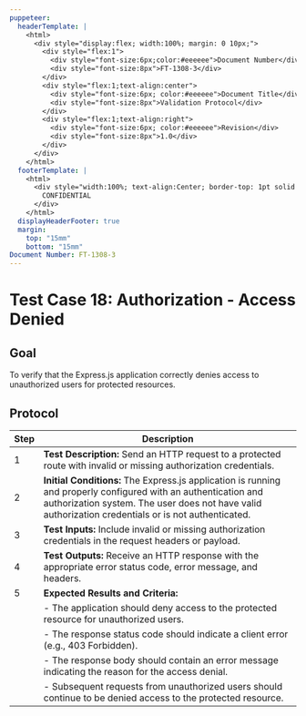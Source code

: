 ```yaml
---
puppeteer:
  headerTemplate: |
    <html>
      <div style="display:flex; width:100%; margin: 0 10px;">
        <div style="flex:1">
          <div style="font-size:6px;color:#eeeeee">Document Number</div>
          <div style="font-size:8px">FT-1308-3</div>
        </div>
        <div style="flex:1;text-align:center">
          <div style="font-size:6px; color:#eeeeee">Document Title</div>
          <div style="font-size:8px">Validation Protocol</div>
        </div>
        <div style="flex:1;text-align:right">
          <div style="font-size:6px; color:#eeeeee">Revision</div>
          <div style="font-size:8px">1.0</div>
        </div>
      </div>
    </html>
  footerTemplate: |
    <html>
      <div style="width:100%; text-align:Center; border-top: 1pt solid #eeeeee; margin: 0 20px -10px 0; font-size: 8pt; color: #000000">
        CONFIDENTIAL
      </div>
    </html>
  displayHeaderFooter: true
  margin:
    top: "15mm"
    bottom: "15mm"
Document Number: FT-1308-3
---
```


# Test Case 18: Authorization - Access Denied

## Goal

To verify that the Express.js application correctly denies access to unauthorized users for protected resources.

## Protocol

| Step | Description                                                  |
|------|--------------------------------------------------------------|
| 1    | **Test Description:** Send an HTTP request to a protected route with invalid or missing authorization credentials. |
| 2    | **Initial Conditions:** The Express.js application is running and properly configured with an authentication and authorization system. The user does not have valid authorization credentials or is not authenticated. |
| 3    | **Test Inputs:** Include invalid or missing authorization credentials in the request headers or payload. |
| 4    | **Test Outputs:** Receive an HTTP response with the appropriate error status code, error message, and headers. |
| 5    | **Expected Results and Criteria:**                                 |
|      | - The application should deny access to the protected resource for unauthorized users. |
|      | - The response status code should indicate a client error (e.g., 403 Forbidden). |
|      | - The response body should contain an error message indicating the reason for the access denial. |
|      | - Subsequent requests from unauthorized users should continue to be denied access to the protected resource. |
